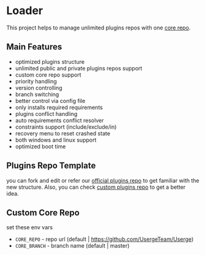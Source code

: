 # Loader

This project helps to manage unlimited plugins repos with one [core repo](https://github.com/UsergeTeam/Userge).

## Main Features

* optimized plugins structure
* unlimited public and private plugins repos support
* custom core repo support
* priority handling
* version controlling
* branch switching
* better control via config file
* only installs required requirements
* plugins conflict handling
* auto requirements conflict resolver
* constraints support (include/exclude/in)
* recovery menu to reset crashed state
* both windows and linux support
* optimized boot time

## Plugins Repo Template

you can fork and edit or refer our [official plugins repo](https://github.com/UsergeTeam/Userge-Plugins)
to get familiar with the new structure.
Also, you can check [custom plugins repo](https://github.com/UsergeTeam/Custom-Plugins) to get a better idea.

## Custom Core Repo

set these env vars

* `CORE_REPO` - repo url (default | https://github.com/UsergeTeam/Userge)
* `CORE_BRANCH` - branch name (default | master)
